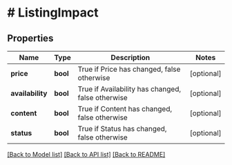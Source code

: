 # # ListingImpact

## Properties

Name | Type | Description | Notes
------------ | ------------- | ------------- | -------------
**price** | **bool** | True if Price has changed, false otherwise | [optional] 
**availability** | **bool** | True if Availability has changed, false otherwise | [optional] 
**content** | **bool** | True if Content has changed, false otherwise | [optional] 
**status** | **bool** | True if Status has changed, false otherwise | [optional] 

[[Back to Model list]](../../README.md#documentation-for-models) [[Back to API list]](../../README.md#documentation-for-api-endpoints) [[Back to README]](../../README.md)


